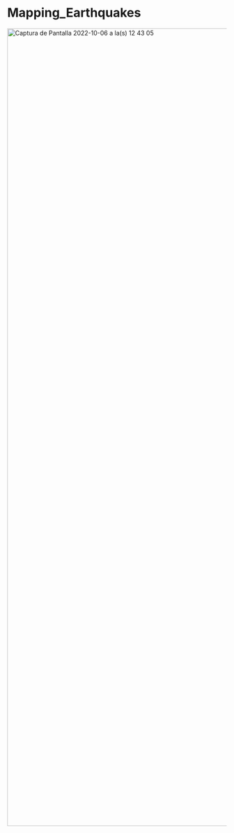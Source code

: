 # Mapping_Earthquakes

<img width="1834" alt="Captura de Pantalla 2022-10-06 a la(s) 12 43 05" src="https://user-images.githubusercontent.com/107893200/194382437-ba886a89-a4db-43c3-b7d0-e46414e6713a.png">

